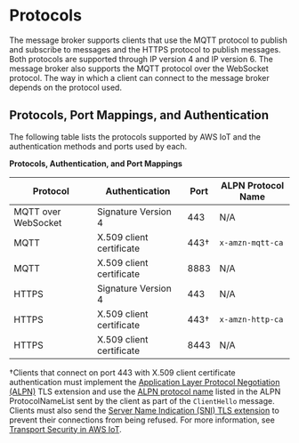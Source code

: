 # Protocols<a name="protocols"></a>

The message broker supports clients that use the MQTT protocol to publish and subscribe to messages and the HTTPS protocol to publish messages\. Both protocols are supported through IP version 4 and IP version 6\. The message broker also supports the MQTT protocol over the WebSocket protocol\. The way in which a client can connect to the message broker depends on the protocol used\.

## Protocols, Port Mappings, and Authentication<a name="protocol-port-mapping"></a>

The following table lists the protocols supported by AWS IoT and the authentication methods and ports used by each\.


**Protocols, Authentication, and Port Mappings**  

| Protocol | Authentication | Port | ALPN Protocol Name | 
| --- | --- | --- | --- | 
|  MQTT over WebSocket  | Signature Version 4 | 443 |  N/A  | 
|  MQTT  |  X\.509 client certificate  |  443†  |  `x-amzn-mqtt-ca`  | 
| MQTT | X\.509 client certificate | 8883 | N/A | 
|  HTTPS  |  Signature Version 4  |  443  |  N/A  | 
|  HTTPS  |  X\.509 client certificate  |  443†  |  `x-amzn-http-ca`  | 
| HTTPS | X\.509 client certificate | 8443 | N/A | 

†Clients that connect on port 443 with X\.509 client certificate authentication must implement the [Application Layer Protocol Negotiation \(ALPN\)](https://tools.ietf.org/html/rfc7301) TLS extension and use the [ALPN protocol name](https://tools.ietf.org/html/rfc7301#section-3.1) listed in the ALPN ProtocolNameList sent by the client as part of the `ClientHello` message\. Clients must also send the [Server Name Indication \(SNI\) TLS extension](https://tools.ietf.org/html/rfc3546#section-3.1) to prevent their connections from being refused\. For more information, see [Transport Security in AWS IoT](transport-security.html)\. 